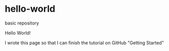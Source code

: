 # hello-world
basic repository

Hello World! 

I wrote this page so that I can finish the tutorial on GitHub "Getting Started"
